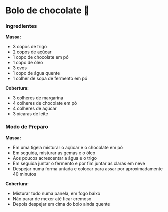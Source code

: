 # Bolo de chocolate :cake:



### Ingredientes

**Massa:**

- 3 copos de trigo
- 2 copos de açúcar
- 1 copo de chocolate em pó
- 1 copo de óleo
- 3 ovos
- 1 copo de água quente
- 1 colher de sopa de fermento em pó

**Cobertura:**

- 3 colheres de margarina
- 4 colheres de chocolate em pó
- 4 colheres de açúcar
- 3 xícaras de leite

 

### Modo de Preparo

**Massa:**

- Em uma tigela misturar o açúcar e o chocolate em pó
- Em seguida, misturar as gemas e o óleo
- Aos poucos acrescentar a água e o trigo
- Em seguida juntar o fermento e por fim juntar as claras em neve
- Despejar numa forma untada e colocar para assar por aproximadamente 40 minutos

**Cobertura:**

- Misturar tudo numa panela, em fogo baixo
- Não parar de mexer até ficar cremoso
- Depois despejar em cima do bolo ainda quente

